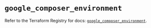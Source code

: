 # `google_composer_environment`

Refer to the Terraform Registry for docs: [`google_composer_environment`](https://registry.terraform.io/providers/hashicorp/google-beta/6.9.0/docs/resources/google_composer_environment).
